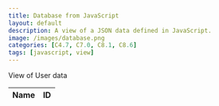 ```yaml
---
title: Database from JavaScript
layout: default
description: A view of a JSON data defined in JavaScript.
image: /images/database.png
categories: [C4.7, C7.0, C8.1, C8.6]
tags: [javascript, view]
---
```


<p>View of User data</p>

<table>
  <thead>
  <tr>
    <th>Name</th>
    <th>ID</th>
  </tr>
  </thead>
  <tbody id="table">
    <!-- javascript generated data -->
  </tbody>
</table>

<script>

// Static data
const data = [
  {
    name: "John Doe",
    email: "johndoe@example.com"
  },
  {
    name: "Jane Doe",
    email: "janedoe@example.com"
  }
];

// prepare HTML result container for new output
const table = document.getElementById("table");
data.forEach(user => {
    // tr and td build out for each row
    const tr = document.createElement("tr");
    const name = document.createElement("td");
    const id = document.createElement("td");
    // data is specific to the API
    name.innerHTML = user.name; 
    id.innerHTML = user.email; 
    // add HTML to container
    tr.appendChild(name);
    tr.appendChild(id);
    table.appendChild(tr);
});

</script>
